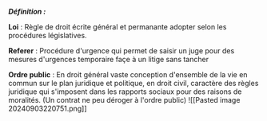 ***Définition :***

**Loi** : Règle de droit écrite général et permanante adopter selon les procédures législatives.

**Referer** : Procédure d'urgence qui permet de saisir un juge pour des mesures d'urgences temporaire façe à un litige sans tancher

**Ordre public** : En droit général vaste conception d'ensemble de la vie en commun sur le plan juridique et politique, en droit civil, caractère des règles juridique qui s'imposent dans les rapports sociaux pour des raisons de moralités. (Un contrat ne peu déroger à l'ordre public)
![[Pasted image 20240903220751.png]]


